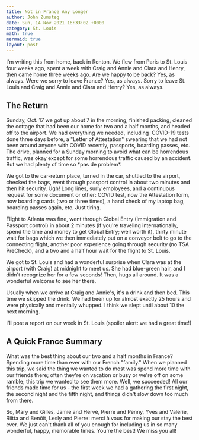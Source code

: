```yaml
---
title: Not in France Any Longer
author: John Zumsteg
date: Sun, 14 Nov 2021 16:33:02 +0000
category: St. Louis
math: true
mermaid: true
layout: post
---
```

I'm writing this from home, back in Renton. We flew from Paris to St. Louis four weeks ago, spent a week with Craig and Annie and Clara and Henry, then came home three weeks ago. Are we happy to be back? Yes, as always. Were we sorry to leave France? Yes, as always. Sorry to leave St. Louis and Craig and Annie and Clara and Henry? Yes, as always.
<h2>The Return</h2>
Sunday, Oct. 17 we got up about 7 in the morning, finished packing, cleaned the cottage that had been our home for two and a half months, and headed off to the airport. We had everything we needed, including &nbsp;COVID-19 tests done three days before, a "Letter of Attestation" swearing that we had not been around anyone with COVID recently, passports, boarding passes, etc. The drive, planned for a Sunday morning to avoid what can be horrendous traffic, was okay except for some horrendous traffic caused by an accident. But we had plenty of time so *pas de problem*.

We got to the car-return place, turned in the car, shuttled to the airport, checked the bags, went through passport control in about two minutes and then hit security. Ugh! Long lines, surly employees, and a continuous request for some document or other: COVID test, now the Attestation form, now boarding cards (two or three times), a hand check of my laptop bag, boarding passes again, etc. Just tiring.

Flight to Atlanta was fine, went through Global Entry (Immigration and Passport control) in about 2 minutes (if you're traveling internationally, spend the time and money to get Global Entry; well worth it), thirty minute wait for bags which we then immediately put on a conveyor belt to go to the connecting flight, another poor experience going through security (no TSA PreCheck), and a two and a half hour wait for the flight to St. Louis.

We got to St. Louis and had a wonderful surprise when Clara was at the airport (with Craig) at midnight to meet us. She had blue-green hair, and I didn't recognize her for a few seconds! Then, hugs all around. It was a wonderful welcome to see her there.

Usually when we arrive at Craig and Annie's, it's a drink and then bed. This time we skipped the drink. We had been up for almost exactly 25 hours and were physically and mentally whupped. I think we slept until about 10 the next morning.

I'll post a report on our week in St. Louis (spoiler alert: we had a great time!)
<h2>A Quick France Summary</h2>
What was the best thing about our two and a half months in France? Spending more time than ever with our French "family." When we planned this trip, we said the thing we wanted to do most was spend more time with our friends there; often they're on vacation or busy or we're off on some ramble; this trip we wanted to see them more. Well, we succeeded! All our friends made time for us - the first week we had a gathering the first night, the second night and the fifth night, and things didn't slow down too much from there.&nbsp;

So, Mary and Gilles, Jamie and Hervé, Pierre and Penny, Yves and Valerie, Riitta and Benôit, Lesly and Pierre: merci à vous for making our stay the best ever. We just can't thank all of you enough for including us in so many wonderful, happy, memorable times. You're the best! We miss you all!
